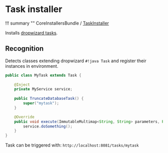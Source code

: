 # Task installer

!!! summary ""
    CoreInstallersBundle / [TaskInstaller](https://github.com/xvik/dropwizard-guicey/tree/master/src/main/java/ru/vyarus/dropwizard/guice/module/installer/feature/TaskInstaller.java)        

Installs [dropwizard tasks](https://www.dropwizard.io/en/release-4.0.x/manual/core.html#tasks).

## Recognition

Detects classes extending dropwizard `#!java Task` and register their instances in environment.

```java
public class MyTask extends Task {
    
    @Inject
    private MyService service;
    
    public TruncateDatabaseTask() {
        super("mytask");
    }

    @Override
    public void execute(ImmutableMultimap<String, String> parameters, PrintWriter output) throws Exception {
        service.doSomething();
    }
}
```

Task can be triggered with: `http://localhost:8081/tasks/mytask`
